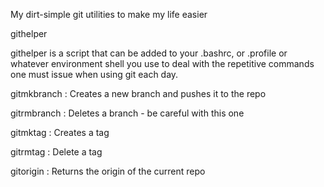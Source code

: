 My dirt-simple git utilities to make my life easier


githelper 

githelper is a script that can be added to your .bashrc, or .profile or whatever environment shell
you use to deal with the repetitive commands one must issue when using git each day.

gitmkbranch <branch name> : Creates a new branch and pushes it to the repo

gitrmbranch <branch name> : Deletes a branch - be careful with this one

gitmktag <tag name> : Creates a tag

gitrmtag <tag name> : Delete a tag

gitorigin           : Returns the origin of the current repo


